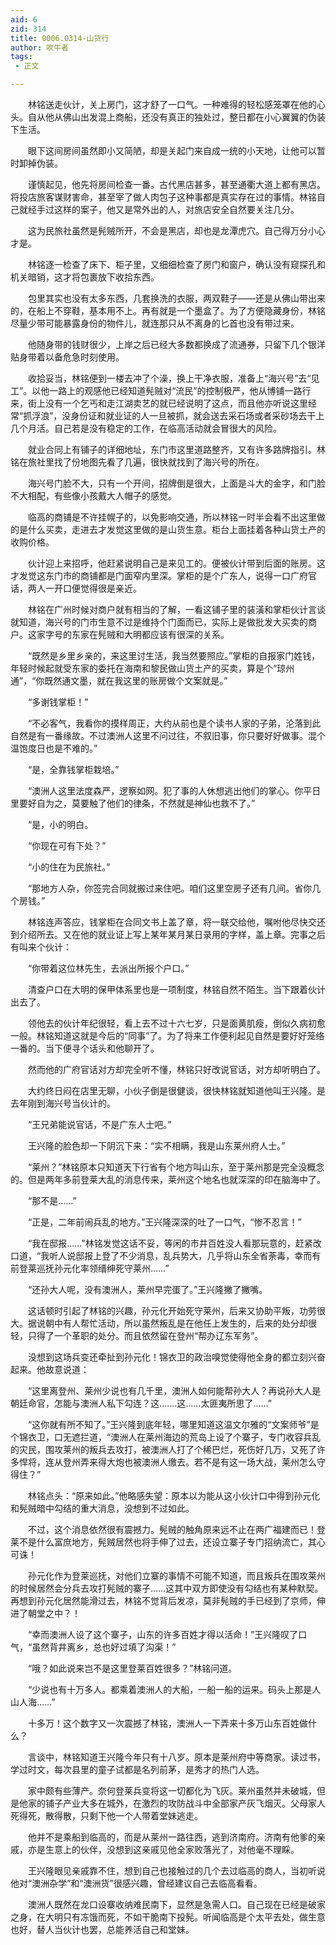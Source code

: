 ```yaml
---
aid: 6
zid: 314
title: 0006.0314-山货行
author: 吹牛者
tags: 
 - 正文

---
```




　　林铭送走伙计，关上房门，这才舒了一口气。一种难得的轻松感笼罩在他的心头。自从他从佛山出发混上商船，还没有真正的独处过，整日都在小心翼翼的伪装下生活。

　　眼下这间房间虽然即小又简陋，却是关起门来自成一统的小天地，让他可以暂时卸掉伪装。

　　谨慎起见，他先将房间检查一番。古代黑店甚多，甚至通衢大道上都有黑店。将投店旅客谋财害命，甚至宰了做人肉包子这种事都是真实存在过的事情。林铭自己就经手过这样的案子，他又是常外出的人，对旅店安全自然要关注几分。

　　这为民旅社虽然是髡贼所开，不会是黑店，却也是龙潭虎穴。自己得万分小心才是。

　　林铭逐一检查了床下、柜子里，又细细检查了房门和窗户，确认没有窥探孔和机关暗销，这才将包裹放下收拾东西。

　　包里其实也没有太多东西，几套换洗的衣服，两双鞋子——还是从佛山带出来的，在船上不穿鞋，基本用不上。再有就是一个墨盒了。为了方便隐藏身份，林铭尽量少带可能暴露身份的物件儿，就连那只从不离身的匕首也没有带过来。

　　他随身带的钱财很少，上岸之后已经大多数都换成了流通券，只留下几个银洋贴身带着以备危急时刻使用。

　　收拾妥当，林铭便到一楼去冲了个澡，换上干净衣服，准备上“海兴号”去“见工”。以他一路上的观感他已经知道髡贼对“流民”的控制极严，他从博铺一路行来，街上没有一个乞丐和走江湖卖艺的就已经说明了这点，而且他亦听说这里经常“抓浮浪”，没身份证和就业证的人一旦被抓，就会送去采石场或者采砂场去干上几个月活。自己若是没有稳定的工作，在临高活动就会冒很大的风险。

　　就业合同上有铺子的详细地址，东门市这里道路整齐，又有许多路牌指引。林铭在旅社里找了份地图先看了几遍，很快就找到了海兴号的所在。

　　海兴号门脸不大，只有一个开间，招牌倒是很大，上面是斗大的金字，和门脸不大相配，有些像小孩戴大人帽子的感觉。

　　临高的商铺是不许挂幌子的，以免影响交通，所以林铭一时半会看不出这里做的是什么买卖，走进去才发觉这里做的是山货生意。柜台上面挂着各种山货土产的收购价格。

　　伙计迎上来招呼，他赶紧说明自己是来见工的。便被伙计带到后面的账房。这才发觉这东门市的商铺都是门面窄内里深。掌柜的是个广东人，说得一口广府官话，两人一开口便觉得很是亲近。

　　林铭在广州时候对商户就有相当的了解，一看这铺子里的装潢和掌柜伙计言谈就知道，海兴号的门市生意不过是维持个门面而已，实际上是做批发大买卖的商户。这家字号的东家在髡贼和大明都应该有很深的关系。

　　“既然是乡里乡亲的，来这里讨生活，我当然要照应。”掌柜的自报家门姓钱，年轻时候起就受东家的委托在海南和黎民做山货土产的买卖，算是个“琼州通”，“你既然通文墨，就在我这里的账房做个文案就是。”

　　“多谢钱掌柜！”

　　“不必客气，我看你的摸样周正，大约从前也是个读书人家的子弟，沦落到此自然是有一番缘故。不过澳洲人这里不问过往，不叙旧事，你只要好好做事。混个温饱度日也是不难的。”

　　“是，全靠钱掌柜栽培。”

　　“澳洲人这里法度森严，逻察如网。犯了事的人休想逃出他们的掌心。你平日里要好自为之，莫要触了他们的律条，不然就是神仙也救不了。”

　　“是，小的明白。

　　“你现在可有下处？”

　　“小的住在为民旅社。”

　　“那地方人杂，你签完合同就搬过来住吧。咱们这里空房子还有几间。省你几个房钱。”

　　林铭连声答应，钱掌柜在合同文书上盖了章，将一联交给他，嘱咐他尽快交还到介绍所去。又在他的就业证上写上某年某月某日录用的字样，盖上章。完事之后有叫来个伙计：

　　“你带着这位林先生，去派出所报个户口。”

　　清查户口在大明的保甲体系里也是一项制度，林铭自然不陌生。当下跟着伙计出去了。

　　领他去的伙计年纪很轻，看上去不过十六七岁，只是面黄肌瘦，倒似久病初愈一般。林铭知道这就是今后的“同事”了。为了将来工作便利起见自然是要好好笼络一番的。当下便寻个话头和他聊开了。

　　然而他的广府官话对方却完全听不懂，林铭只好改说官话，对方却听明白了。

　　大约终日闷在店里无聊，小伙子倒是很健谈，很快林铭就知道他叫王兴隆。是去年刚到海兴号当伙计的。

　　“王兄弟能说官话，不是广东人士吧。”

　　王兴隆的脸色却一下阴沉下来：“实不相瞒，我是山东莱州府人士。”

　　“莱州？”林铭原本只知道天下行省有个地方叫山东，至于莱州那是完全没概念的。但是两年多前登莱大乱的消息传来，莱州这个地名也就深深的印在脑海中了。

　　“那不是……”

　　“正是，二年前闹兵乱的地方。”王兴隆深深的吐了一口气，“惨不忍言！”

　　“我在邸报……”林铭发觉这话不妥，等闲的市井百姓没人看那玩意的，赶紧改口道，“我听人说邸报上登了不少消息，乱兵势大，几乎将山东全省荼毒，幸而有前登莱巡抚孙元化率领缙绅死守莱州...…”

　　“还孙大人呢，没有澳洲人，莱州早完蛋了。”王兴隆撇了撇嘴。

　　这话顿时引起了林铭的兴趣，孙元化开始死守莱州，后来又协助平叛，功劳很大。据说朝中有人帮忙活动，所以虽然叛乱是在他任上发生的，后来的处分却很轻，只得了一个革职的处分。而且依然留在登州“帮办辽东军务”。

　　没想到这场兵变还牵扯到孙元化！锦衣卫的政治嗅觉使得他全身的都立刻兴奋起来。他故意说道：

　　“这里离登州、莱州少说也有几千里，澳洲人如何能帮孙大人？再说孙大人是朝廷命官，怎能与澳洲人私下勾连？这.……这……太匪夷所思了……”

　　“这你就有所不知了。”王兴隆到底年轻，哪里知道这温文尔雅的“文案师爷”是个锦衣卫，口无遮拦道，“澳洲人在莱州海边的荒岛上设了个寨子，专门收容兵乱的灾民，围攻莱州的叛兵去攻打，被澳洲人打了个稀巴烂，死伤好几万，又死了许多悍将，连从登州弄来得大炮也被澳洲人缴去。若不是有这一场大战，莱州怎么守得住？”

　　林铭点头：“原来如此。”他略感失望：原本以为能从这小伙计口中得到孙元化和髡贼暗中勾结的重大消息，没想到不过如此。

　　不过，这个消息依然很有震撼力。髡贼的触角原来远不止在两广福建而已！登莱不是什么富庶地方，髡贼居然也将手伸了过去，还设立寨子专门招纳流亡，其心可诛！

　　孙元化作为登莱巡抚，对他们立寨的事情不可能不知道，而且叛兵在围攻莱州的时候居然会分兵去攻打髡贼的寨子……这其中双方即使没有勾结也有某种默契。再想到孙元化居然能滑过去，林铭不觉背后发凉，莫非髡贼的手已经到了京师，伸进了朝堂之中？！

　　“幸而澳洲人设了这个寨子，山东的许多百姓才得以活命！”王兴隆叹了口气，“虽然背井离乡，总也好过填了沟渠！”

　　“哦？如此说来岂不是这里登莱百姓很多？”林铭问道。

　　“少说也有十万多人。都乘着澳洲人的大船，一船一船的运来。码头上那是人山人海……”

　　十多万！这个数字又一次震撼了林铭，澳洲人一下弄来十多万山东百姓做什么？

　　言谈中，林铭知道王兴隆今年只有十八岁。原本是莱州府中等商家。读过书，学过时文，每次县里的童子试都是名列前茅，是秀才的热门人选。

　　家中颇有些薄产。奈何登莱兵变将这一切都化为飞灰。莱州虽然并未破城，但是他家的铺子产业大多在城外，在激烈的攻防战斗中全部家产灰飞烟灭。父母家人死得死，散得散，只剩下他一个人带着堂妹逃走。

　　他并不是乘船到临高的，而是从莱州一路往西，逃到济南府。济南有他爹的亲戚，亦是生意上的伙伴，没想到这亲戚见他全家败落光了，对他毫不理睬。

　　王兴隆眼见亲戚靠不住，想到自己也接触过的几个去过临高的商人，当初听说他对“澳洲杂学”和“澳洲货”很感兴趣，曾经建议自己去临高看看。

　　澳洲人既然在龙口设寨收纳难民南下，显然是急需人口。自己现在已经是破家之身，在大明只有冻饿而死，不如干脆南下投髡。听闻临高是个太平去处，做生意也好，替人当伙计也罢，总能养活自己和堂妹。


